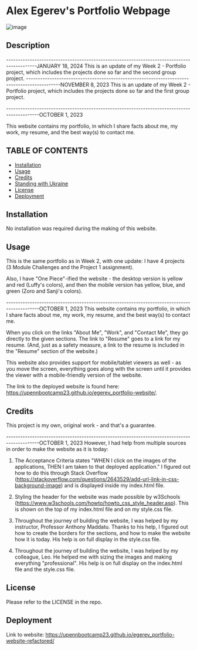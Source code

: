 # Alex Egerev's Portfolio Webpage
![image](https://github.com/upennbootcamp23/egerev_portfolio-website-refactored/assets/143010411/7ec2876b-cacf-4556-9ad9-7d729fa57338)


## Description
-------------------------------------------------------------------------------------------JANUARY 18, 2024
This is an update of my Week 2 - Portfolio project, which includes the projects done so far and the second group project.
--------------------------------------------------------------------------------------------NOVEMBER 8, 2023
This is an update of my Week 2 - Portfolio project, which includes the projects done so far and the first group project.

--------------------------------------------------------------------------------------------OCTOBER 1, 2023

This website contains my portfolio, in which I share facts about me, my work, my resume, and the best way(s) to contact me.

## TABLE OF CONTENTS
- [Installation](#installation)
- [Usage](#usage)
- [Credits](#credits)
- [Standing with Ukraine](#standing-with-ukraine)
- [License](#license)
- [Deployment](#deployment)

## Installation

No installation was required during the making of this website.

## Usage
This is the same portfolio as in Week 2, with one update: I have 4 projects (3 Module Challenges and the Project 1 assignment). 

Also, I have "One Piece"-ified the website - the desktop version is yellow and red (Luffy's colors), and then the mobile version has yellow, blue, and green (Zoro and Sanji's colors). 

--------------------------------------------------------------------------------------------OCTOBER 1, 2023
This website contains my portfolio, in which I share facts about me, my work, my resume, and the best way(s) to contact me.

When you click on the links "About Me", "Work", and "Contact Me", they go directly to the given sections. The link to "Resume" goes to a link for my resume. (And, just as a safety measure, a link to the resume is included in the "Resume" section of the website.)

This website also provides support for mobile/tablet viewers as well - as you move the screen, everything goes along with the screen until it provides the viewer with a mobile-friendly version of the website.

The link to the deployed website is found here: https://upennbootcamp23.github.io/egerev_portfolio-website/.

## Credits

This project is my own, original work - and that's a guarantee.

--------------------------------------------------------------------------------------------OCTOBER 1, 2023
However, I had help from multiple sources in order to make the website as it is today:

1. The Acceptance Criteria states "WHEN I click on the images of the applications, THEN I am taken to that deployed application." I figured out how to do this through Stack Overflow (https://stackoverflow.com/questions/2643529/add-url-link-in-css-background-image) and is displayed inside my index.html file.

2. Styling the header for the website was made possible by w3Schools (https://www.w3schools.com/howto/howto_css_style_header.asp). This is shown on the top of my index.html file and on my style.css file.

3. Throughout the journey of building the website, I was helped by my instructor, Professor Anthony Maddatu. Thanks to his help, I figured out how to create the borders for the sections, and how to make the website how it is today. His help is on full display in the style.css file.

4. Throughout the journey of building the website, I was helped by my colleague, Leo. He helped me with sizing the images and making everything "professional". His help is on full display on the index.html file and the style.css file. 

## License

Please refer to the LICENSE in the repo.

## Deployment
Link to website: https://upennbootcamp23.github.io/egerev_portfolio-website-refactored/
